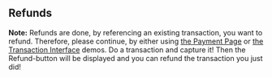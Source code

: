 
## <a name="refundDemo"></a> Refunds

<div class="info">
  <p><strong>Note:</strong> Refunds are done, by referencing an existing transaction, you want to refund. Therefore, please continue, by either using <a href="pp_demo.html">the Payment Page</a> or <a href="trx_demo.html">the Transaction Interface</a> demos. Do a transaction and capture it! Then the Refund-button will be displayed and you can refund the transaction you just did!</p>
</div>
